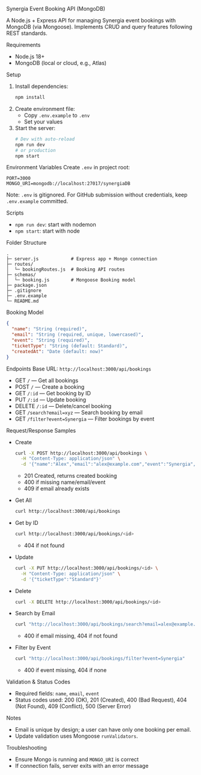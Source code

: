 Synergia Event Booking API (MongoDB)

A Node.js + Express API for managing Synergia event bookings with MongoDB (via Mongoose). Implements CRUD and query features following REST standards.

Requirements
- Node.js 18+
- MongoDB (local or cloud, e.g., Atlas)

Setup
1. Install dependencies:
   ```bash
   npm install
   ```
2. Create environment file:
   - Copy `.env.example` to `.env`
   - Set your values
3. Start the server:
   ```bash
   # Dev with auto-reload
   npm run dev
   # or production
   npm start
   ```

Environment Variables
Create `.env` in project root:
```
PORT=3000
MONGO_URI=mongodb://localhost:27017/synergiaDB
```
Note: `.env` is gitignored. For GitHub submission without credentials, keep `.env.example` committed.

Scripts
- `npm run dev`: start with nodemon
- `npm start`: start with node

Folder Structure
```
.
├─ server.js            # Express app + Mongo connection
├─ routes/
│  └─ bookingRoutes.js  # Booking API routes
├─ schemas/
│  └─ booking.js        # Mongoose Booking model
├─ package.json
├─ .gitignore
├─ .env.example
└─ README.md
```

Booking Model
```json
{
  "name": "String (required)",
  "email": "String (required, unique, lowercased)",
  "event": "String (required)",
  "ticketType": "String (default: Standard)",
  "createdAt": "Date (default: now)"
}
```

Endpoints
Base URL: `http://localhost:3000/api/bookings`

- GET `/` — Get all bookings
- POST `/` — Create a booking
- GET `/:id` — Get booking by ID
- PUT `/:id` — Update booking
- DELETE `/:id` — Delete/cancel booking
- GET `/search?email=xyz` — Search booking by email
- GET `/filter?event=Synergia` — Filter bookings by event

Request/Response Samples
- Create
  ```bash
  curl -X POST http://localhost:3000/api/bookings \
    -H "Content-Type: application/json" \
    -d '{"name":"Alex","email":"alex@example.com","event":"Synergia","ticketType":"VIP"}'
  ```
  - 201 Created, returns created booking
  - 400 if missing name/email/event
  - 409 if email already exists

- Get All
  ```bash
  curl http://localhost:3000/api/bookings
  ```

- Get by ID
  ```bash
  curl http://localhost:3000/api/bookings/<id>
  ```
  - 404 if not found

- Update
  ```bash
  curl -X PUT http://localhost:3000/api/bookings/<id> \
    -H "Content-Type: application/json" \
    -d '{"ticketType":"Standard"}'
  ```

- Delete
  ```bash
  curl -X DELETE http://localhost:3000/api/bookings/<id>
  ```

- Search by Email
  ```bash
  curl "http://localhost:3000/api/bookings/search?email=alex@example.com"
  ```
  - 400 if email missing, 404 if not found

- Filter by Event
  ```bash
  curl "http://localhost:3000/api/bookings/filter?event=Synergia"
  ```
  - 400 if event missing, 404 if none

Validation & Status Codes
- Required fields: `name`, `email`, `event`
- Status codes used: 200 (OK), 201 (Created), 400 (Bad Request), 404 (Not Found), 409 (Conflict), 500 (Server Error)

Notes
- Email is unique by design; a user can have only one booking per email.
- Update validation uses Mongoose `runValidators`.

Troubleshooting
- Ensure Mongo is running and `MONGO_URI` is correct
- If connection fails, server exits with an error message

